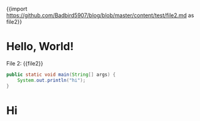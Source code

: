 {{import https://github.com/Badbird5907/blog/blob/master/content/test/file2.md as file2}}
# Hello, World!

File 2:
{{file2}}
```java
public static void main(String[] args) {
    System.out.println("hi");
}
```
# Hi

